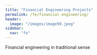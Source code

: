 ```yaml
---
title: "Financial Engineering Projects"
permalink: /fe/financial-engineering/
header:
  image: "/images/image50.jpeg"
sidebar:
  nav: "fe"
---
```

Financial engineering in traditional sense
